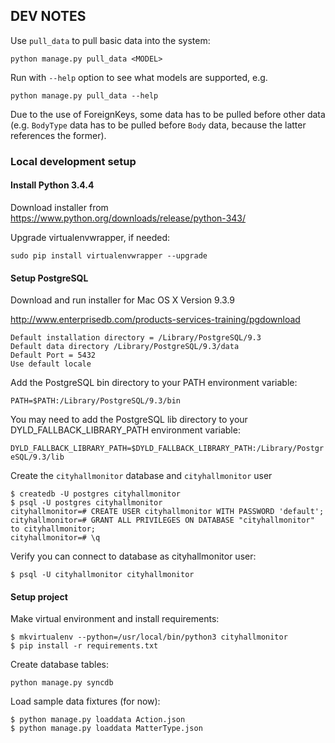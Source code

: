 ## DEV NOTES

Use `pull_data` to pull basic data into the system:

`python manage.py pull_data <MODEL>`

Run with `--help` option to see what models are supported, e.g.

`python manage.py pull_data --help`

Due to the use of ForeignKeys, some data has to be pulled before other data (e.g. `BodyType` data has to be pulled before `Body` data, because the latter references the former).



### Local development setup

#### Install Python 3.4.4

Download installer from https://www.python.org/downloads/release/python-343/

Upgrade virtualenvwrapper, if needed:

`sudo pip install virtualenvwrapper --upgrade`


#### Setup PostgreSQL

Download and run installer for Mac OS X Version 9.3.9

http://www.enterprisedb.com/products-services-training/pgdownload

    Default installation directory = /Library/PostgreSQL/9.3
    Default data directory /Library/PostgreSQL/9.3/data
    Default Port = 5432
    Use default locale
    
Add the PostgreSQL bin directory to your PATH environment variable:

`PATH=$PATH:/Library/PostgreSQL/9.3/bin`

You may need to add the PostgreSQL lib directory to your DYLD_FALLBACK_LIBRARY_PATH environment variable:

`DYLD_FALLBACK_LIBRARY_PATH=$DYLD_FALLBACK_LIBRARY_PATH:/Library/PostgreSQL/9.3/lib`

Create the `cityhallmonitor` database and `cityhallmonitor` user
        
```
$ createdb -U postgres cityhallmonitor
$ psql -U postgres cityhallmonitor
cityhallmonitor=# CREATE USER cityhallmonitor WITH PASSWORD 'default';
cityhallmonitor=# GRANT ALL PRIVILEGES ON DATABASE "cityhallmonitor" to cityhallmonitor;
cityhallmonitor=# \q
```

Verify you can connect to database as cityhallmonitor user:

```
$ psql -U cityhallmonitor cityhallmonitor
```

#### Setup project

Make virtual environment and install requirements:

```
$ mkvirtualenv --python=/usr/local/bin/python3 cityhallmonitor
$ pip install -r requirements.txt
```

Create database tables:

```
python manage.py syncdb
```

Load sample data fixtures (for now):

```
$ python manage.py loaddata Action.json
$ python manage.py loaddata MatterType.json
```






